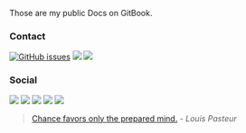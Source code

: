 Those are my public Docs on GitBook.

### Contact

[![GitHub issues](https://img.shields.io/github/issues/eallion/docs?logo=GitHub&color=4ec100&style=flat)](https://github.com/eallion/docs/issues/new) [![](https://img.shields.io/badge/eallions@gmail.com-4ec100?labelColor=555&logo=gmail&label=Gmail&link=mailto:eallions@gmail.com&logoColor=fff&style=flat)](mailto:eallions@gmail.com) [![](https://img.shields.io/badge/t.me-@eallion-4ec100?labelColor=555&logo=telegram&logoColor=fff&style=flat)](https://t.me/eallion) 

### Social

[![](https://img.shields.io/badge/Twitter-@eallion-blue?style=flat&labelColor=555&logo=twitter&logoColor=fff)](https://twitter.com/eallion) [![](https://img.shields.io/badge/Keybase-@eallion-blue?style=flat&labelColor=555&logo=Keybase&logoColor=fff)](https://keybase.io/eallion) [![](https://img.shields.io/badge/GitHub-@eallion-blue?style=flat&labelColor=555&logo=GitHub&logoColor=fff)](https://github.com/eallion) [![](https://img.shields.io/badge/Steam-@eallion-blue?style=flat&labelColor=555&logo=Steam&logoColor=fff)](https://steamcommunity.com/id/eallion) [![](https://img.shields.io/badge/StackOverflow-@eallion-blue?style=flat&labelColor=555&logo=stackoverflow&logoColor=fff)](https://stackoverflow.com/users/story/11409594)

> [Chance favors only the prepared mind.](https://en.wikipedia.org/wiki/Louis_Pasteur#Career) - *Louis Pasteur*